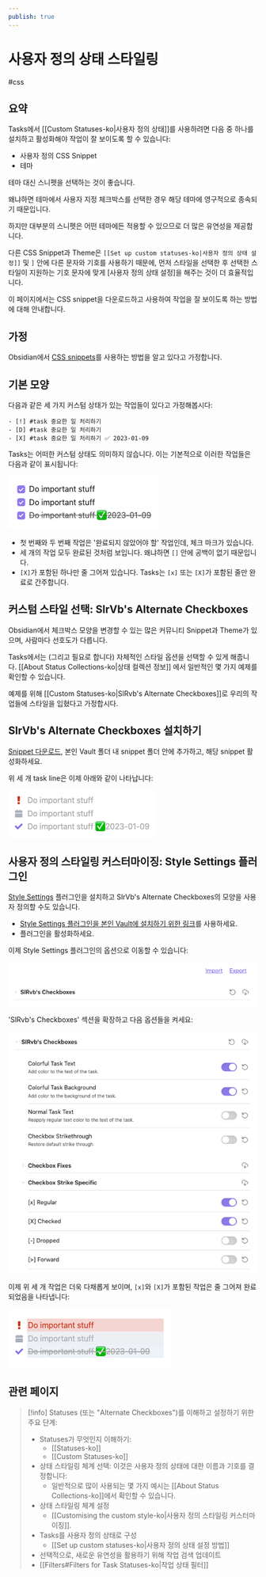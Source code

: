 ```yaml
---
publish: true
---
```


# 사용자 정의 상태 스타일링

<span class="related-pages">#css</span>

## 요약

Tasks에서 [[Custom Statuses-ko|사용자 정의 상태]]를 사용하려면 다음 중 하나를 설치하고 활성화해야 작업이 잘 보이도록 할 수 있습니다:

- 사용자 정의 CSS Snippet
- 테마

테마 대신 스니펫을 선택하는 것이 좋습니다.

왜냐하면 테마에서 사용자 지정 체크박스를 선택한 경우 해당 테마에 영구적으로 종속되기 때문입니다.

하지만 대부분의 스니펫은 어떤 테마에든 적용할 수 있으므로 더 많은 유연성을 제공합니다.

다른 CSS Snippet과 Theme은 `[[Set up custom statuses-ko|사용자 정의 상태 설정]]` 및 `]` 안에 다른 문자와 기호를 사용하기 때문에, 먼저 스타일을 선택한 후 선택한 스타일이 지원하는 기호 문자에 맞게 [사용자 정의 상태 설정]을 해주는 것이 더 효율적입니다.

이 페이지에서는 CSS snippet을 다운로드하고 사용하여 작업을 잘 보이도록 하는 방법에 대해 안내합니다.

## 가정

Obsidian에서 [CSS snippets](https://help.obsidian.md/How+to/Add+custom+styles#Use+Themes+and+or+CSS+snippets)를 사용하는 방법을 알고 있다고 가정합니다.

## 기본 모양

다음과 같은 세 가지 커스텀 상태가 있는 작업들이 있다고 가정해봅시다:

```text
- [!] #task 중요한 일 처리하기
- [D] #task 중요한 일 처리하기
- [X] #task 중요한 일 처리하기 ✅ 2023-01-09
```

Tasks는 어떠한 커스텀 상태도 의미하지 않습니다. 이는 기본적으로 이러한 작업들은 다음과 같이 표시됩니다:

![3개 샘플 작업의 기본 모양](../images/styling-sample-tasks-default-appearance.png)

- 첫 번째와 두 번째 작업은 '완료되지 않았어야 할' 작업인데, 체크 마크가 있습니다.
- 세 개의 작업 모두 완료된 것처럼 보입니다. 왜냐하면 `[]` 안에 공백이 없기 때문입니다.
- `[X]`가 포함된 하나만 줄 그어져 있습니다. Tasks는 `[x]` 또는 `[X]`가 포함된 줄만 완료로 간주합니다.

## 커스텀 스타일 선택: SlrVb's Alternate Checkboxes

Obsidian에서 체크박스 모양을 변경할 수 있는 많은 커뮤니티 Snippet과 Theme가 있으며, 사람마다 선호도가 다릅니다.

Tasks에서는 (그리고 필요로 합니다) 자체적인 스타일 옵션을 선택할 수 있게 해줍니다. [[About Status Collections-ko|상태 컬렉션 정보]] 에서 일반적인 몇 가지 예제를 확인할 수 있습니다.

예제를 위해 [[Custom Statuses-ko|SlRvb's Alternate Checkboxes]]로 우리의 작업들에 스타일을 입혔다고 가정합시다.


## SlrVb's Alternate Checkboxes 설치하기

[Snippet 다운로드](https://github.com/SlRvb/Obsidian--ITS-Theme/blob/main/Guide/Alternate-Checkboxes.md), 본인 Vault 폴더 내 snippet 폴더 안에 추가하고, 해당 snippet 활성화하세요.

위 세 개 task line은 이제 아래와 같이 나타납니다:

![SlrVb's Alternate Checkboxes로 적용된 3개 샘플 task](../images/styling-sample-tasks-slrvb-custom-checkboxes.png)

## 사용자 정의 스타일링 커스터마이징: Style Settings 플러그인

[Style Settings](https://github.com/mgmeyers/obsidian-style-settings) 플러그인을 설치하고 SlrVb's Alternate Checkboxes의 모양을 사용자 정의할 수도 있습니다.

- [Style Settings 플러그인을 본인 Vault에 설치하기 위한 링크](obsidian://show-plugin?id=obsidian-style-settings)를 사용하세요.
- 플러그인을 활성화하세요.

이제 Style Settings 플러그인의 옵션으로 이동할 수 있습니다:

![Style Settings 플러그인 옵션 초기 모습](../images/styling-sample-tasks-style-settings-options-1.png)

'SlRvb's Checkboxes' 섹션을 확장하고 다음 옵션들을 켜세요:

![몇 가지 변경 후 Style Settings 플러그인 옵션](../images/styling-sample-tasks-style-settings-options-2.png)

이제 위 세 개 작업은 더욱 다채롭게 보이며, `[x]`와 `[X]`가 포함된 작업은 줄 그어져 완료되었음을 나타냅니다:

![SlrVb's Alternate-Checkboxes가 Style Settings에 의해 수정된 3개 샘플 작업](../images/styling-sample-tasks-slrvb-custom-checkboxes-modified.png)

## 관련 페이지

<!-- force a blank line --><!-- include: snippet-statuses-overview.md -->

> [!info]
> Statuses (또는 "Alternate Checkboxes")를 이해하고 설정하기 위한 주요 단계:
>
> - Statuses가 무엇인지 이해하기:
>   - [[Statuses-ko]]
>   - [[Custom Statuses-ko]]
> - 상태 스타일링 체계 선택: 이것은 사용자 정의 상태에 대한 이름과 기호를 결정합니다:
>   - 일반적으로 많이 사용되는 몇 가지 예시는 [[About Status Collections-ko]]에서 확인할 수 있습니다.
> - 상태 스타일링 체계 설정
>   - [[Customising the custom style-ko|사용자 정의 스타일링 커스터마이징]].
> - Tasks를 사용자 정의 상태로 구성
>   - [[Set up custom statuses-ko|사용자 정의 상태 설정 방법]]
> - 선택적으로, 새로운 유연성을 활용하기 위해 작업 검색 업데이트
>  - [[Filters#Filters for Task Statuses-ko|작업 상태 필터]]
 
<!-- force a blank line --><!-- endInclude -->
